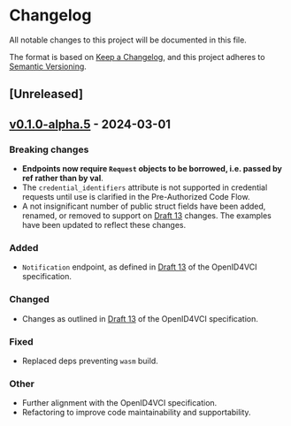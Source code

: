 # Changelog

All notable changes to this project will be documented in this file.

The format is based on [Keep a Changelog](https://keepachangelog.com/en/1.0.0/), and this project adheres to [Semantic Versioning](https://semver.org/spec/v2.0.0.html).

## [Unreleased]

## [v0.1.0-alpha.5](https://github.com/vercre/vercre/compare/vercre-vci-v0.1.0-alpha.4...vercre-vci-v0.1.0-alpha.5) - 2024-03-01

### Breaking changes

- **Endpoints now require `Request` objects to be borrowed, i.e. passed by ref rather than
by val**.
- The `credential_identifiers` attribute is not supported in credential requests until use
is clarified in the Pre-Authorized Code Flow.
- A not insignificant number of public struct fields have been added, renamed, or removed to
  support on [Draft 13] changes. The examples have been updated to reflect these changes.

### Added

- `Notification` endpoint, as defined in [Draft 13] of the OpenID4VCI specification.

### Changed

- Changes as outlined in [Draft 13] of the OpenID4VCI specification.

### Fixed

- Replaced deps preventing `wasm` build.

### Other

- Further alignment with the OpenID4VCI specification.
- Refactoring to improve code maintainability and supportability.

[Draft 13]: https://openid.net/specs/openid-4-verifiable-credential-issuance-1_0.html#name-document-history
